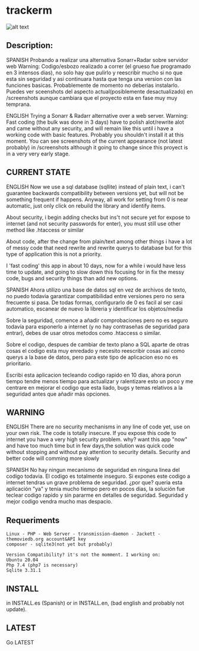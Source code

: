 # trackerm

![alt text](https://github.com/diegargon/trackm/blob/master/screenshots/library-screenshot.png?raw=true)

## Description: 

SPANISH
Probando a realizar una alternativa Sonarr+Radar sobre servidor web
Warning: Codigo/esbozo realizado a correr (el grueso fue programado  en 3 intensos dias), no solo hay que pulirlo y reescribir mucho si no que esta sin 
seguridad y asi continuara hasta que tenga una version con las funciones basicas.
Probablemente de momento no deberias instalarlo.
Puedes ver sceenshots del aspecto actual(posiblemente desactualizado) en /screenshots aunque cambiara que el proyecto esta en fase muy 
muy temprana.

ENGLISH
Trying a Sonarr & Radarr alternative over a web server.
Warning: Fast coding (the bulk was done in 3 days) have to polish alot/rewrite alot and came without any security, and 
will remain like this until i have a working code with basic features.
Probably you shouldn't install it at this moment.
You can see screenshots of the current appearance (not latest probably) in /screenshots although it going to change since this proyect 
is in a very very early stage.

## CURRENT STATE

ENGLISH
Now we use a sql database (sqllite) instead of plain text, i can't guarantee backwards compatibility between versions yet, but will
not be something frequent if happens. Anyway, all work for setting from 0 is near automatic, just only click on rebuild the library and identify items.

About security, i begin adding checks but ins't not secure yet for expose to internet (and not security passwords for enter), you must still 
use other method like .htaccess or similar

About code, after the change from plain/text among other things i have a lot of messy code that need rewrite and rewrite querys to database 
but for this type of application this is not a priority.

I 'fast coding' this app in about 10 days, now for a while i would have less time to update, and going to slow down this focusing for in fix 
the messy code, bugs and security things than add new options.

SPANISH
Ahora utilizo una base de datos sql en vez de archivos de texto, no puedo todavia garantizar compatibilidad entre versiones pero no sera 
frecuente si pasa. De todas formas, configurarlo de 0 es facil al ser casi automatico, escanear de nuevo la libreria y identificar los objetos/media

Sobre la seguridad, comence a añadir comprobaciones pero no es seguro todavía para esponerlo a internet (y no hay contraseñas de seguridad para entrar),
debes de usar otros metodos como .htaccess o similar.

Sobre el codigo, despues de cambiar de texto plano a SQL aparte de otras cosas el codigo esta muy enredado y necesito reescribir cosas así como querys
a la base de datos, pero para este tipo de aplicacion eso no es prioritario.

Escribi esta aplicacion tecleando codigo rapido en 10 dias, ahora porun tiempo tendre menos tiempo para actualizar y ralentizare esto un poco y me centrare
en mejorar el codigo que esta liado, bugs y temas relativos a la seguridad antes que añadir más opciones.

## WARNING

ENGLISH
There are no security mechanisms in any line of code yet, use on your own risk. The code is totally insecure. 
If you expose this code to internet you have a very high security problem. why? want this app "now" and 
have too much time but in few days,the solution was quick code without stopping and without pay attention
to security  details. 
Security and better code will comming more slowly

SPANISH
No hay ningun mecanismo de seguridad en ninguna linea del codigo todavia. El codigo es totalmente inseguro. 
Si expones este codigo a internet tendras un grave problema de seguridad. ¿por que? queria esta aplicación 
"ya" y tenia mucho tiempo pero en pocos dias, la solución fue teclear codigo rapido y sin pararme en detalles 
de seguridad.
Seguridad y mejor codigo vendra mucho mas despacio.


## Requeriments

    Linux - PHP - Web Server - transmission-daemon - Jackett - themoviedb.org account&API key
    composer - sqlite3(not yet but probably)

    Version Compatibility? it's not the momment. I working on:
    Ubuntu 20.04
    Php 7.4 (php7 is necessary)
    Sqlite 3.31.1

## INSTALL

in INSTALL.es (Spanish) or in INSTALL.en, (bad english and probably not update).

## LATEST   

Go LATEST
